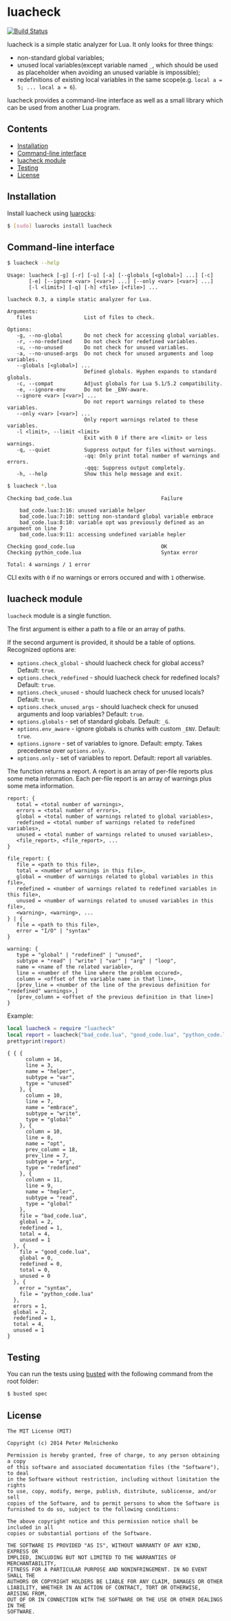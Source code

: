 # luacheck

[![Build Status](https://travis-ci.org/mpeterv/luacheck.png?branch=master)](https://travis-ci.org/mpeterv/luacheck)

luacheck is a simple static analyzer for Lua. It only looks for three things: 

* non-standard global variables; 
* unused local variables(except variable named `_`, which should be used as placeholder when avoiding an unused variable is impossible); 
* redefinitions of existing local variables in the same scope(e.g. `local a = 5; ... local a = 6`). 

luacheck provides a command-line interface as well as a small library which can be used from another Lua program. 

## Contents

* [Installation](#installation)
* [Command-line interface](#command-line-interface)
* [luacheck module](#luacheck-module)
* [Testing](#testing)
* [License](#license)

## Installation

Install luacheck using [luarocks](http://luarocks.org/): 

```bash
$ [sudo] luarocks install luacheck
```

## Command-line interface

```bash
$ luacheck --help
```

```
Usage: luacheck [-g] [-r] [-u] [-a] [--globals [<global>] ...] [-c]
       [-e] [--ignore <var> [<var>] ...] [--only <var> [<var>] ...]
       [-l <limit>] [-q] [-h] <file> [<file>] ...

luacheck 0.3, a simple static analyzer for Lua. 

Arguments: 
   files                 List of files to check. 

Options: 
   -g, --no-global       Do not check for accessing global variables. 
   -r, --no-redefined    Do not check for redefined variables. 
   -u, --no-unused       Do not check for unused variables. 
   -a, --no-unused-args  Do not check for unused arguments and loop variables. 
   --globals [<global>] ...
                         Defined globals. Hyphen expands to standard globals. 
   -c, --compat          Adjust globals for Lua 5.1/5.2 compatibility. 
   -e, --ignore-env      Do not be _ENV-aware. 
   --ignore <var> [<var>] ...
                         Do not report warnings related to these variables. 
   --only <var> [<var>] ...
                         Only report warnings related to these variables. 
   -l <limit>, --limit <limit>
                         Exit with 0 if there are <limit> or less warnings. 
   -q, --quiet           Suppress output for files without warnings. 
                         -qq: Only print total number of warnings and errors. 
                         -qqq: Suppress output completely. 
   -h, --help            Show this help message and exit. 
```

```bash
$ luacheck *.lua
```

```
Checking bad_code.lua                             Failure

    bad_code.lua:3:16: unused variable helper
    bad_code.lua:7:10: setting non-standard global variable embrace
    bad_code.lua:8:10: variable opt was previously defined as an argument on line 7
    bad_code.lua:9:11: accessing undefined variable hepler

Checking good_code.lua                            OK
Checking python_code.lua                          Syntax error

Total: 4 warnings / 1 error
```

CLI exits with `0` if no warnings or errors occured and with `1` otherwise. 

## luacheck module

`luacheck` module is a single function. 

The first argument is either a path to a file or an array of paths. 

If the second argument is provided, it should be a table of options. Recognized options are: 

* `options.check_global` - should luacheck check for global access? Default: `true`. 
* `options.check_redefined` - should luacheck check for redefined locals? Default: `true`. 
* `options.check_unused` - should luacheck check for unused locals? Default: `true`. 
* `options.check_unused_args` - should luacheck check for unused arguments and loop variables? Default: `true`. 
* `options.globals` - set of standard globals. Default: `_G`. 
* `options.env_aware` - ignore globals is chunks with custom `_ENV`. Default: `true`. 
* `options.ignore` - set of variables to ignore. Default: empty. Takes precedense over `options.only`. 
* `options.only` - set of variables to report. Default: report all variables. 

The function returns a report. A report is an array of per-file reports plus some meta information. Each per-file report is an array of warnings plus some meta information. 

```
report: {
   total = <total number of warnings>,
   errors = <total number of errors>,
   global = <total number of warnings related to global variables>,
   redefined = <total number of warnings related to redefined variables>,
   unused = <total number of warnings related to unused variables>,
   <file_report>, <file_report>, ...
}

file_report: {
   file = <path to this file>,
   total = <number of warnings in this file>,
   global = <number of warnings related to global variables in this file>,
   redefined = <number of warnings related to redefined variables in this file>,
   unused = <number of warnings related to unused variables in this file>,
   <warning>, <warning>, ...
} | {
   file = <path to this file>,
   error = "I/O" | "syntax"
}

warning: {
   type = "global" | "redefined" | "unused",
   subtype = "read" | "write" | "var" | "arg" | "loop",
   name = <name of the related variable>,
   line = <number of the line where the problem occured>,
   column = <offset of the variable name in that line>,
   [prev_line = <number of the line of the previous definition for "redefined" warnings>,]
   [prev_column = <offset of the previous definition in that line>]
}
```

Example: 

```lua
local luacheck = require "luacheck"
local report = luacheck{"bad_code.lua", "good_code.lua", "python_code.lua"}
prettyprint(report)
```

```
{ { {
      column = 16,
      line = 3,
      name = "helper",
      subtype = "var",
      type = "unused"
    }, {
      column = 10,
      line = 7,
      name = "embrace",
      subtype = "write",
      type = "global"
    }, {
      column = 10,
      line = 8,
      name = "opt",
      prev_column = 18,
      prev_line = 7,
      subtype = "arg",
      type = "redefined"
    }, {
      column = 11,
      line = 9,
      name = "hepler",
      subtype = "read",
      type = "global"
    },
    file = "bad_code.lua",
    global = 2,
    redefined = 1,
    total = 4,
    unused = 1
  }, {
    file = "good_code.lua",
    global = 0,
    redefined = 0,
    total = 0,
    unused = 0
  }, {
    error = "syntax",
    file = "python_code.lua"
  },
  errors = 1,
  global = 2,
  redefined = 1,
  total = 4,
  unused = 1
}
```

## Testing

You can run the tests using [busted](http://olivinelabs.com/busted/) with the following command from the root folder: 

```bash
$ busted spec
```

## License

```
The MIT License (MIT)

Copyright (c) 2014 Peter Melnichenko

Permission is hereby granted, free of charge, to any person obtaining a copy
of this software and associated documentation files (the "Software"), to deal
in the Software without restriction, including without limitation the rights
to use, copy, modify, merge, publish, distribute, sublicense, and/or sell
copies of the Software, and to permit persons to whom the Software is
furnished to do so, subject to the following conditions:

The above copyright notice and this permission notice shall be included in all
copies or substantial portions of the Software.

THE SOFTWARE IS PROVIDED "AS IS", WITHOUT WARRANTY OF ANY KIND, EXPRESS OR
IMPLIED, INCLUDING BUT NOT LIMITED TO THE WARRANTIES OF MERCHANTABILITY,
FITNESS FOR A PARTICULAR PURPOSE AND NONINFRINGEMENT. IN NO EVENT SHALL THE
AUTHORS OR COPYRIGHT HOLDERS BE LIABLE FOR ANY CLAIM, DAMAGES OR OTHER
LIABILITY, WHETHER IN AN ACTION OF CONTRACT, TORT OR OTHERWISE, ARISING FROM,
OUT OF OR IN CONNECTION WITH THE SOFTWARE OR THE USE OR OTHER DEALINGS IN THE
SOFTWARE.
```
